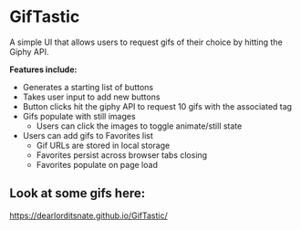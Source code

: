 # GifTastic

A simple UI that allows users to request gifs of their choice by hitting the Giphy API.

**Features include:**
* Generates a starting list of buttons
* Takes user input to add new buttons
* Button clicks hit the giphy API to request 10 gifs with the associated tag
* Gifs populate with still images
    * Users can click the images to toggle animate/still state
* Users can add gifs to Favorites list
    * Gif URLs are stored in local storage
    * Favorites persist across browser tabs closing
    * Favorites populate on page load

## Look at some gifs here:

https://dearlorditsnate.github.io/GifTastic/